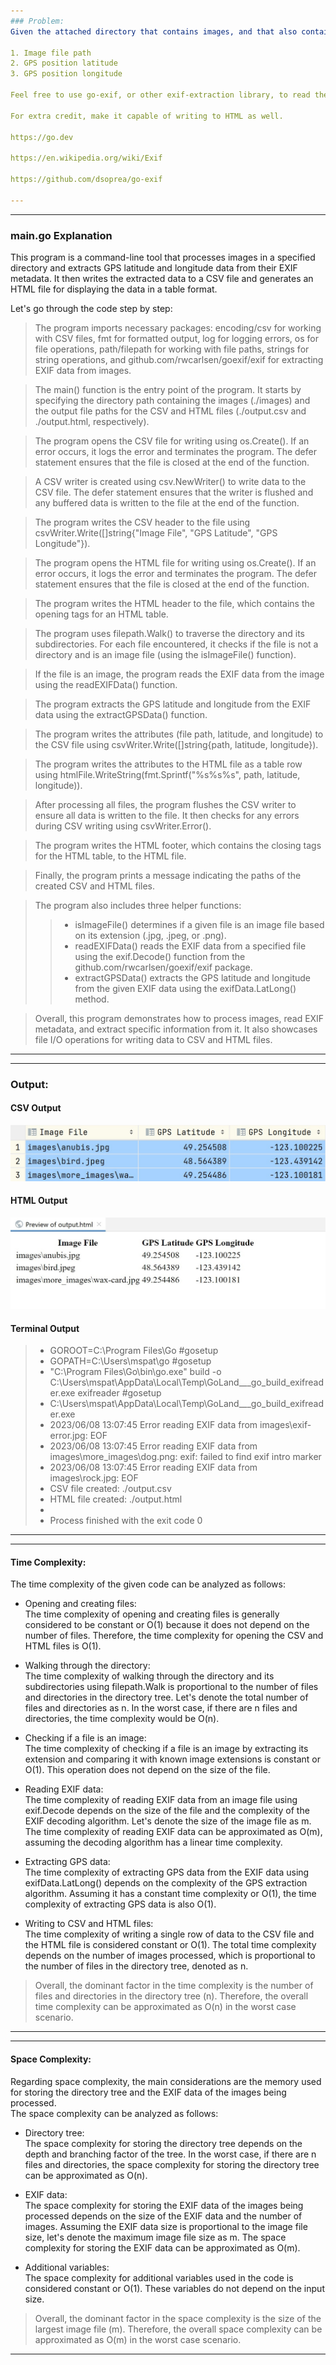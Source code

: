 ```yaml
---
### Problem:
Given the attached directory that contains images, and that also contains a sub-directory that contains images, create a command-line utility written in Go that reads the EXIF data from the images and writes the following attributes to a CSV file:

1. Image file path
2. GPS position latitude
3. GPS position longitude

Feel free to use go-exif, or other exif-extraction library, to read the EXIF data.

For extra credit, make it capable of writing to HTML as well.

https://go.dev

https://en.wikipedia.org/wiki/Exif

https://github.com/dsoprea/go-exif

---
```


---
### main.go Explanation

This program is a command-line tool that processes images in a specified directory and extracts GPS latitude and longitude data from their EXIF metadata. It then writes the extracted data to a CSV file and generates an HTML file for displaying the data in a table format.

Let's go through the code step by step:

> The program imports necessary packages: encoding/csv for working with CSV files, fmt for formatted output, log for logging errors, os for file operations, path/filepath for working with file paths, strings for string operations, and github.com/rwcarlsen/goexif/exif for extracting EXIF data from images.

> The main() function is the entry point of the program. It starts by specifying the directory path containing the images (./images) and the output file paths for the CSV and HTML files (./output.csv and ./output.html, respectively).

> The program opens the CSV file for writing using os.Create(). If an error occurs, it logs the error and terminates the program. The defer statement ensures that the file is closed at the end of the function.

> A CSV writer is created using csv.NewWriter() to write data to the CSV file. The defer statement ensures that the writer is flushed and any buffered data is written to the file at the end of the function.

> The program writes the CSV header to the file using csvWriter.Write([]string{"Image File", "GPS Latitude", "GPS Longitude"}).

> The program opens the HTML file for writing using os.Create(). If an error occurs, it logs the error and terminates the program. The defer statement ensures that the file is closed at the end of the function.

> The program writes the HTML header to the file, which contains the opening tags for an HTML table.

> The program uses filepath.Walk() to traverse the directory and its subdirectories. For each file encountered, it checks if the file is not a directory and is an image file (using the isImageFile() function).

> If the file is an image, the program reads the EXIF data from the image using the readEXIFData() function.

> The program extracts the GPS latitude and longitude from the EXIF data using the extractGPSData() function.

> The program writes the attributes (file path, latitude, and longitude) to the CSV file using csvWriter.Write([]string{path, latitude, longitude}).

> The program writes the attributes to the HTML file as a table row using htmlFile.WriteString(fmt.Sprintf("<tr><td>%s</td><td>%s</td><td>%s</td></tr>", path, latitude, longitude)).

> After processing all files, the program flushes the CSV writer to ensure all data is written to the file. It then checks for any errors during CSV writing using csvWriter.Error().

> The program writes the HTML footer, which contains the closing tags for the HTML table, to the HTML file.

> Finally, the program prints a message indicating the paths of the created CSV and HTML files.

>The program also includes three helper functions:
>>* isImageFile() determines if a given file is an image file based on its extension (.jpg, .jpeg, or .png).
>>* readEXIFData() reads the EXIF data from a specified file using the exif.Decode() function from the github.com/rwcarlsen/goexif/exif package. 
>>* extractGPSData() extracts the GPS latitude and longitude from the given EXIF data using the exifData.LatLong() method.

> Overall, this program demonstrates how to process images, read EXIF metadata, and extract specific information from it. It also showcases file I/O operations for writing data to CSV and HTML files.

---

---
### Output:

#### CSV Output
![CSV-Output](docs/csv-output.jpg)

#### HTML Output
![HTML-Output](docs/html-output.jpg)

#### Terminal Output
>* GOROOT=C:\Program Files\Go #gosetup
>* GOPATH=C:\Users\mspat\go #gosetup
>* "C:\Program Files\Go\bin\go.exe" build -o C:\Users\mspat\AppData\Local\Temp\GoLand\___go_build_exifreader.exe exifreader #gosetup
>* C:\Users\mspat\AppData\Local\Temp\GoLand\___go_build_exifreader.exe
>* 2023/06/08 13:07:45 Error reading EXIF data from images\exif-error.jpg: EOF 
>* 2023/06/08 13:07:45 Error reading EXIF data from images\more_images\dog.png: exif: failed to find exif intro marker 
>* 2023/06/08 13:07:45 Error reading EXIF data from images\rock.jpg: EOF 
>* CSV file created: ./output.csv 
>* HTML file created: ./output.html 
>* 
>* Process finished with the exit code 0

---

---
#### Time Complexity:
The time complexity of the given code can be analyzed as follows:

* Opening and creating files:  
  The time complexity of opening and creating files is generally considered to be constant or O(1) because it does not depend on the number of files. Therefore, the time complexity for opening the CSV and HTML files is O(1).


* Walking through the directory:   
  The time complexity of walking through the directory and its subdirectories using filepath.Walk is proportional to the number of files and directories in the directory tree. Let's denote the total number of files and directories as n. In the worst case, if there are n files and directories, the time complexity would be O(n).


* Checking if a file is an image:   
  The time complexity of checking if a file is an image by extracting its extension and comparing it with known image extensions is constant or O(1). This operation does not depend on the size of the file.


* Reading EXIF data:   
  The time complexity of reading EXIF data from an image file using exif.Decode depends on the size of the file and the complexity of the EXIF decoding algorithm. Let's denote the size of the image file as m. The time complexity of reading EXIF data can be approximated as O(m), assuming the decoding algorithm has a linear time complexity.


* Extracting GPS data:   
  The time complexity of extracting GPS data from the EXIF data using exifData.LatLong() depends on the complexity of the GPS extraction algorithm. Assuming it has a constant time complexity or O(1), the time complexity of extracting GPS data is also O(1).


* Writing to CSV and HTML files:   
  The time complexity of writing a single row of data to the CSV file and the HTML file is considered constant or O(1). The total time complexity depends on the number of images processed, which is proportional to the number of files in the directory tree, denoted as n.


> Overall, the dominant factor in the time complexity is the number of files and directories in the directory tree (n). Therefore, the overall time complexity can be approximated as O(n) in the worst case scenario.

---

---
#### Space Complexity:

Regarding space complexity, the main considerations are the memory used for storing the directory tree and the EXIF data of the images being processed.   
The space complexity can be analyzed as follows:

* Directory tree:   
  The space complexity for storing the directory tree depends on the depth and branching factor of the tree. In the worst case, if there are n files and directories, the space complexity for storing the directory tree can be approximated as O(n).


* EXIF data:  
  The space complexity for storing the EXIF data of the images being processed depends on the size of the EXIF data and the number of images. Assuming the EXIF data size is proportional to the image file size, let's denote the maximum image file size as m. The space complexity for storing the EXIF data can be approximated as O(m).


* Additional variables:   
  The space complexity for additional variables used in the code is considered constant or O(1). These variables do not depend on the input size.

> Overall, the dominant factor in the space complexity is the size of the largest image file (m). Therefore, the overall space complexity can be approximated as O(m) in the worst case scenario.
---